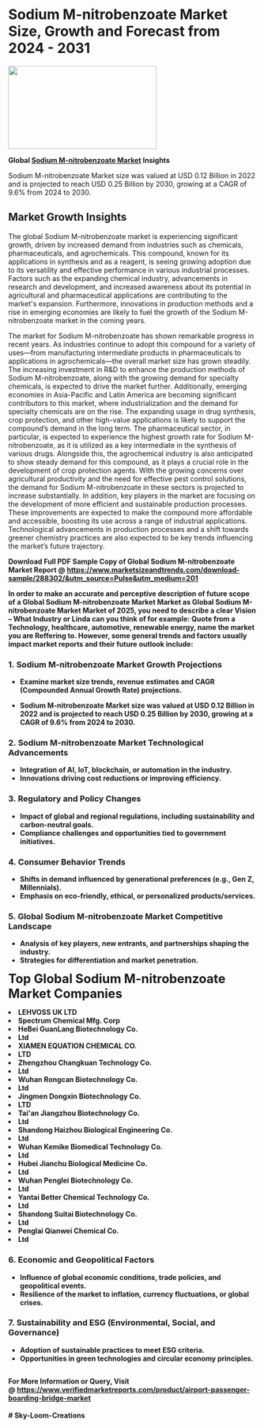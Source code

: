 <H1>Sodium M-nitrobenzoate Market Size, Growth and Forecast from 2024 - 2031</H1><img class="aligncenter size-medium wp-image-584254" src="https://thirdeyenews.in/wp-content/uploads/2024/09/Global-Market-Research-300x168.jpeg" alt="" width="300" height="168" /><p><strong>Global&nbsp;<a href="https://www.marketsizeandtrends.com/download-sample/288302/&amp;utm_source=Pulse&amp;utm_medium=201">Sodium M-nitrobenzoate Market</a> Insights</strong></p><p>Sodium M-nitrobenzoate Market size was valued at USD 0.12 Billion in 2022 and is projected to reach USD 0.25 Billion by 2030, growing at a CAGR of 9.6% from 2024 to 2030.</p><p><h2>Market Growth Insights</h2> <p>The global Sodium M-nitrobenzoate market is experiencing significant growth, driven by increased demand from industries such as chemicals, pharmaceuticals, and agrochemicals. This compound, known for its applications in synthesis and as a reagent, is seeing growing adoption due to its versatility and effective performance in various industrial processes. Factors such as the expanding chemical industry, advancements in research and development, and increased awareness about its potential in agricultural and pharmaceutical applications are contributing to the market's expansion. Furthermore, innovations in production methods and a rise in emerging economies are likely to fuel the growth of the Sodium M-nitrobenzoate market in the coming years.</p> <p><strong></strong></p> <p>The market for Sodium M-nitrobenzoate has shown remarkable progress in recent years. As industries continue to adopt this compound for a variety of uses—from manufacturing intermediate products in pharmaceuticals to applications in agrochemicals—the overall market size has grown steadily. The increasing investment in R&D to enhance the production methods of Sodium M-nitrobenzoate, along with the growing demand for specialty chemicals, is expected to drive the market further. Additionally, emerging economies in Asia-Pacific and Latin America are becoming significant contributors to this market, where industrialization and the demand for specialty chemicals are on the rise. The expanding usage in drug synthesis, crop protection, and other high-value applications is likely to support the compound’s demand in the long term. The pharmaceutical sector, in particular, is expected to experience the highest growth rate for Sodium M-nitrobenzoate, as it is utilized as a key intermediate in the synthesis of various drugs. Alongside this, the agrochemical industry is also anticipated to show steady demand for this compound, as it plays a crucial role in the development of crop protection agents. With the growing concerns over agricultural productivity and the need for effective pest control solutions, the demand for Sodium M-nitrobenzoate in these sectors is projected to increase substantially. In addition, key players in the market are focusing on the development of more efficient and sustainable production processes. These improvements are expected to make the compound more affordable and accessible, boosting its use across a range of industrial applications. Technological advancements in production processes and a shift towards greener chemistry practices are also expected to be key trends influencing the market’s future trajectory.</p> <p><strong></p><p><span class=""><strong>Download Full PDF Sample Copy of Global Sodium M-nitrobenzoate Market Report</strong> @ <a href="https://www.marketsizeandtrends.com/download-sample/288302/&amp;utm_source=Pulse&amp;utm_medium=201" target="_blank">https://www.marketsizeandtrends.com/download-sample/288302/&amp;utm_source=Pulse&amp;utm_medium=201</a></span></p><p>In order to make an accurate and perceptive description of future scope of a Global&nbsp;Sodium M-nitrobenzoate Market Market as Global&nbsp;Sodium M-nitrobenzoate Market Market of 2025, you need to describe a clear Vision &ndash; What Industry or Linda can you think of for example: Quote from a Technology, healthcare, automotive, renewable energy, name the market you are Reffering to. However, some general trends and factors usually impact market reports and their future outlook include:</p><h3>1.&nbsp;<strong>Sodium M-nitrobenzoate Market Growth Projections</strong></h3><ul><li>Examine market size trends, revenue estimates and CAGR (Compounded Annual Growth Rate) projections.</li><li><p>Sodium M-nitrobenzoate Market size was valued at USD 0.12 Billion in 2022 and is projected to reach USD 0.25 Billion by 2030, growing at a CAGR of 9.6% from 2024 to 2030.</p></li></ul><h3>2.&nbsp;<strong>Sodium M-nitrobenzoate Market Technological Advancements</strong></h3><ul><li>Integration of AI, IoT, blockchain, or automation in the industry.</li><li>Innovations driving cost reductions or improving efficiency.</li></ul><h3>3.&nbsp;<strong>Regulatory and Policy Changes</strong></h3><ul><li>Impact of global and regional regulations, including sustainability and carbon-neutral goals.</li><li>Compliance challenges and opportunities tied to government initiatives.</li></ul><h3>4.&nbsp;<strong>Consumer Behavior Trends</strong></h3><ul><li>Shifts in demand influenced by generational preferences (e.g., Gen Z, Millennials).</li><li>Emphasis on eco-friendly, ethical, or personalized products/services.</li></ul><h3>5.&nbsp;<strong>Global Sodium M-nitrobenzoate Market Competitive Landscape</strong></h3><ul><li>Analysis of key players, new entrants, and partnerships shaping the industry.</li><li>Strategies for differentiation and market penetration.</li></ul><p data-pm-slice="1 1 []"><span style="color: inherit; font-family: inherit; font-size: 25px;">Top Global Sodium M-nitrobenzoate Market Companies</span></p><div class="" data-test-id=""><p><li>LEHVOSS UK LTD</li><li> Spectrum Chemical Mfg. Corp</li><li> HeBei GuanLang Biotechnology Co.</li><li>Ltd</li><li> XIAMEN EQUATION CHEMICAL CO.</li><li>LTD</li><li> Zhengzhou Changkuan Technology Co.</li><li> Ltd</li><li> Wuhan Rongcan Biotechnology Co.</li><li> Ltd</li><li> Jingmen Dongxin Biotechnology Co.</li><li> LTD</li><li> Tai'an Jiangzhou Biotechnology Co.</li><li> Ltd</li><li> Shandong Haizhou Biological Engineering Co.</li><li> Ltd</li><li> Wuhan Kemike Biomedical Technology Co.</li><li> Ltd</li><li> Hubei Jianchu Biological Medicine Co.</li><li> Ltd</li><li> Wuhan Penglei Biotechnology Co.</li><li> Ltd</li><li> Yantai Better Chemical Technology Co.</li><li> Ltd</li><li> Shandong Suitai Biotechnology Co.</li><li> Ltd</li><li> Penglai Qianwei Chemical Co.</li><li>Ltd</li></p></div><h3>6.&nbsp;<strong>Economic and Geopolitical Factors</strong></h3><ul><li>Influence of global economic conditions, trade policies, and geopolitical events.</li><li>Resilience of the market to inflation, currency fluctuations, or global crises.</li></ul><h3>7.&nbsp;<strong>Sustainability and ESG (Environmental, Social, and Governance)</strong></h3><ul><li>Adoption of sustainable practices to meet ESG criteria.</li><li>Opportunities in green technologies and circular economy principles.</li></ul><h2><strong style="font-size: 14px;">For More Information or Query, Visit @&nbsp;</strong><a style="background-color: #ffffff; font-size: 14px;" href="https://www.marketsizeandtrends.com/report/sodium-m-nitrobenzoate-market/" target="_blank">https://www.verifiedmarketreports.com/product/airport-passenger-boarding-bridge-market</a></h2># Sky-Loom-Creations
